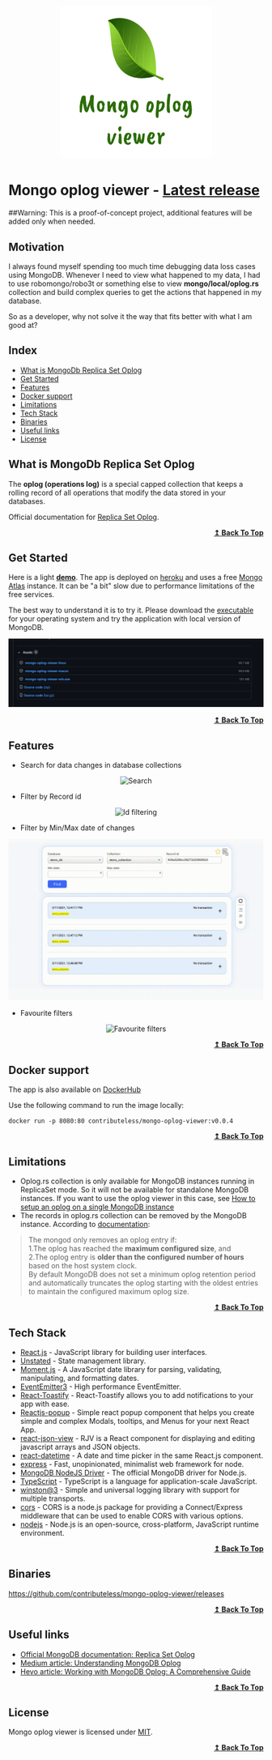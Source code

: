 <h1 align="center">
    <br>
    <img src="/assets/logo.png?raw=true" alt="Mongo oplog viewer"/>
    <br>
</h1>

# Mongo oplog viewer - [Latest release](https://github.com/contributeless/mongo-oplog-viewer/releases/tag/v0.0.4-beta)

##Warning: This is a proof-of-concept project, additional features will be added only when needed.

## Motivation

I always found myself spending too much time debugging data loss cases using MongoDB. Whenever I need to view what happened to my data, I had to use  robomongo/robo3t or something else to view **mongo/local/oplog.rs** collection and build complex queries to get the actions that happened in my database.

So as a developer, why not solve it the way that fits better with what I am good at?

## Index

<ul>
<li><a href="#what-is-mongodb-replica-set-oplog">What is MongoDb Replica Set Oplog</a></li>
<li><a href="#get-started">Get Started</a></li>
<li><a href="#features">Features</a></li>
<li><a href="#docker-support">Docker support</a></li>
<li><a href="#limitations">Limitations</a></li>
<li><a href="#tech-stack">Tech Stack</a></li>
<li><a href="#binaries">Binaries</a></li>
<li><a href="#useful-links">Useful links</a></li>
<li><a href="#license">License</a></li>
</ul>

## What is MongoDb Replica Set Oplog

The **oplog (operations log)** is a special capped collection that keeps a rolling record of all operations that modify the data stored in your databases.

Official documentation for [Replica Set Oplog](https://docs.mongodb.com/manual/core/replica-set-oplog/ "Replica Set Oplog").

<div align="right">
  <b><a href="#index">↥ Back To Top</a></b>
</div>

## Get Started

Here is a light **[demo](https://mongo-oplog-viewer.herokuapp.com/)**. The app is deployed on [heroku](https://dashboard.heroku.com/) and uses a free [Mongo Atlas](https://www.mongodb.com/cloud/atlas) instance. It can be "a bit" slow due to performance limitations of the free services.

The best way to understand it is to try it. Please download the [executable](https://github.com/contributeless/mongo-oplog-viewer/releases) for your operating system and try the application with local version of MongoDB.

<p align="center">
    <img src="/assets/binaries.png?raw=true" alt="Binaries"/>
</p>

<div align="right">
  <b><a href="#index">↥ Back To Top</a></b>
</div>

## Features

- Search for data changes in database collections
<p align="center" width="100%">
    <img src="/assets/search.gif?raw=true" alt="Search"/>
</p>

- Filter by Record id
<p align="center" width="100%">
    <img src="/assets/id_filtering.gif?raw=true" alt="Id filtering"/>
</p>

- Filter by Min/Max date of changes
<p align="center" width="100%">
    <img src="/assets/date_filtering.gif?raw=true" alt="Date filtering"/>
</p>

- Favourite filters
<p align="center" width="100%">
    <img src="/assets/favourite_filters.gif?raw=true" alt="Favourite filters"/>
</p>

<div align="right">
  <b><a href="#index">↥ Back To Top</a></b>
</div>

## Docker support
The app is also available on [DockerHub](https://hub.docker.com/repository/docker/contributeless/mongo-oplog-viewer)

Use the following command to run the image locally:

```
docker run -p 8080:80 contributeless/mongo-oplog-viewer:v0.0.4
```

<div align="right">
  <b><a href="#index">↥ Back To Top</a></b>
</div>

## Limitations

- Oplog.rs collection is only available for MongoDB instances running in ReplicaSet mode. So it will not be available for standalone MongoDB instances. If you want to use the oplog viewer in this case, see [How to setup an oplog on a single MongoDB instance](https://tuttlem.github.io/2014/06/13/how-to-setup-an-oplog-on-a-single-mongodb-instance.html)
- The records in oplog.rs collection can be removed by the MongoDB instance. According to [documentation](https://docs.mongodb.com/manual/core/replica-set-oplog/#minimum-oplog-retention-period):
>  The mongod only removes an oplog entry if:<br/>
>  1.The oplog has reached the **maximum configured size**, and<br/>
>  2.The oplog entry is **older than the configured number of hours** based on the host system clock.<br/>
> By default MongoDB does not set a minimum oplog retention period and automatically truncates the oplog starting with the oldest entries to maintain the configured maximum oplog size.

<div align="right">
  <b><a href="#index">↥ Back To Top</a></b>
</div>

## Tech Stack

- [React.js](https://github.com/facebook/react) - JavaScript library for building user interfaces.
- [Unstated](https://github.com/jamiebuilds/unstated) - State management library.
- [Moment.js](https://github.com/moment/moment) - A JavaScript date library for parsing, validating, manipulating, and formatting dates.
- [EventEmitter3](https://github.com/primus/eventemitter3) - High performance EventEmitter.
- [React-Toastify](https://github.com/fkhadra/react-toastify) - React-Toastify allows you to add notifications to your app with ease.
- [Reactjs-popup](https://github.com/yjose/reactjs-popup) - Simple react popup component that helps you create simple and complex Modals, tooltips, and Menus for your next React App.
- [react-json-view](https://github.com/mac-s-g/react-json-view) - RJV is a React component for displaying and editing javascript arrays and JSON objects.
- [react-datetime](https://github.com/arqex/react-datetime) - A date and time picker in the same React.js component.
- [express](https://github.com/expressjs/express) - Fast, unopinionated, minimalist web framework for node.
- [MongoDB NodeJS Driver](https://github.com/mongodb/node-mongodb-native) - The official MongoDB driver for Node.js.
- [TypeScript](https://github.com/microsoft/TypeScript) - TypeScript is a language for application-scale JavaScript.
- [winston@3](https://github.com/winstonjs/winston) - Simple and universal logging library with support for multiple transports.
- [cors](https://github.com/expressjs/cors) - CORS is a node.js package for providing a Connect/Express middleware that can be used to enable CORS with various options.
- [nodejs](https://github.com/nodejs/node) - Node.js is an open-source, cross-platform, JavaScript runtime environment.

<div align="right">
  <b><a href="#index">↥ Back To Top</a></b>
</div>

## Binaries

https://github.com/contributeless/mongo-oplog-viewer/releases

<div align="right">
  <b><a href="#index">↥ Back To Top</a></b>
</div>

## Useful links

- [Official MongoDB documentation: Replica Set Oplog](https://docs.mongodb.com/manual/core/replica-set-oplog/)
- [Medium article: Understanding MongoDB Oplog](https://atharva-inamdar.medium.com/understanding-mongodb-oplog-249f3996f528)
- [Hevo article: Working with MongoDB Oplog: A Comprehensive Guide](https://hevodata.com/learn/working-with-mongodb-oplog/)

<div align="right">
  <b><a href="#index">↥ Back To Top</a></b>
</div>

## License

Mongo oplog viewer is licensed under [MIT](https://github.com/contributeless/mongo-oplog-viewer/blob/master/LICENSE).

<div align="right">
  <b><a href="#index">↥ Back To Top</a></b>
</div>
